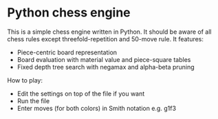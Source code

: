 # Python chess engine

This is a simple chess engine written in Python. It should be aware of all chess rules except threefold-repetition and 50-move rule. It features:

* Piece-centric board representation
* Board evaluation with material value and piece-square tables
* Fixed depth tree search with negamax and alpha-beta pruning

How to play:

* Edit the settings on top of the file if you want
* Run the file
* Enter moves (for both colors) in Smith notation e.g. g1f3
